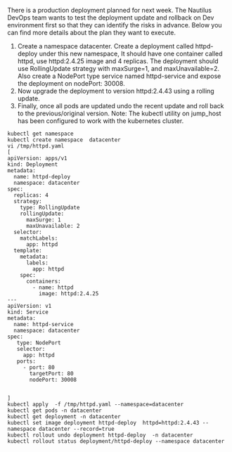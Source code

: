 There is a production deployment planned for next week. The Nautilus DevOps team wants to test the deployment update and rollback on Dev environment first so that they can identify the risks in advance. Below you can find more details about the plan they want to execute.
1. Create a namespace datacenter. Create a deployment called httpd-deploy under this new namespace, It should have one container called httpd, use httpd:2.4.25 image and 4 replicas. The deployment should use RollingUpdate strategy with maxSurge=1, and maxUnavailable=2. Also create a NodePort type service named httpd-service and expose the deployment on nodePort: 30008.
2. Now upgrade the deployment to version httpd:2.4.43 using a rolling update.
3. Finally, once all pods are updated undo the recent update and roll back to the previous/original version.
Note: The kubectl utility on jump_host has been configured to work with the kubernetes cluster.

```
kubectl get namespace
kubectl create namespace  datacenter
vi /tmp/httpd.yaml
[
apiVersion: apps/v1
kind: Deployment
metadata:
  name: httpd-deploy
  namespace: datacenter
spec:
  replicas: 4
  strategy:
    type: RollingUpdate
    rollingUpdate:
      maxSurge: 1
      maxUnavailable: 2
  selector:
    matchLabels:
      app: httpd
  template:
    metadata:
      labels:
        app: httpd
    spec:
      containers:
        - name: httpd
          image: httpd:2.4.25
---                                                                                                           
apiVersion: v1                                                                                                
kind: Service                                                                                                 
metadata:                                                                                                     
  name: httpd-service  
  namespace: datacenter  
spec:                                                                                                         
   type: NodePort                                                                                             
   selector:                                                                                                  
     app: httpd                                                                                     
   ports:                                                                                                     
     - port: 80                                                                                               
       targetPort: 80                                                                                         
       nodePort: 30008

  
]
kubectl apply  -f /tmp/httpd.yaml --namespace=datacenter
kubectl get pods -n datacenter
kubectl get deployment -n datacenter
kubectl set image deployment httpd-deploy  httpd=httpd:2.4.43 --namespace datacenter --record=true
kubectl rollout undo deployment httpd-deploy  -n datacenter 
kubectl rollout status deployment/httpd-deploy --namespace datacenter
```